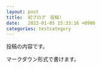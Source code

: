 ```yaml
---
layout: post
title:  初ブログ　投稿!
date:   2022-01-05 15:33:16 +0900
categories: testcategory
---
```

投稿の内容です。

マークダウン形式で書けます。
